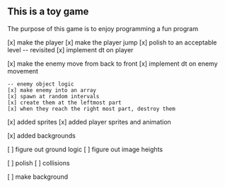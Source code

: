 ## This is a toy game

The purpose of this game is to enjoy programming a fun program

[x] make the player
[x] make the player jump
[x] polish to an acceptable level -- revisited
[x] implement dt on player

[x] make the enemy move from back to front
[x] implement dt on enemy movement

    -- enemy object logic
    [x] make enemy into an array
    [x] spawn at random intervals
    [x] create them at the leftmost part
    [x] when they reach the right most part, destroy them

[x] added sprites
[x] added player sprites and animation

[x] added backgrounds

[ ] figure out ground logic
[ ] figure out image heights

[ ] polish
[ ] collisions

[ ] make background
